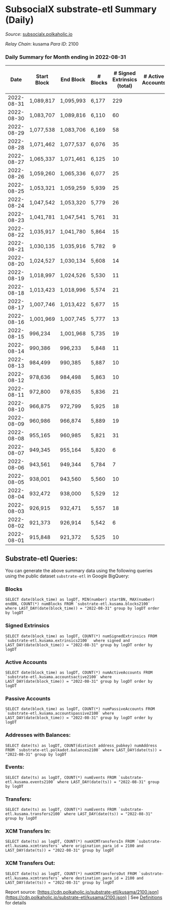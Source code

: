 # SubsocialX substrate-etl Summary (Daily)

_Source_: [subsocialx.polkaholic.io](https://subsocialx.polkaholic.io)

*Relay Chain*: kusama
*Para ID*: 2100



### Daily Summary for Month ending in 2022-08-31


| Date | Start Block | End Block | # Blocks | # Signed Extrinsics (total) | # Active Accounts | # Passive | # New | # Addresses with Balances | # Events | # Transfers | # XCM Transfers In | # XCM Transfers Out | Issues | 
| ---- | ----------- | --------- | -------- | --------------------------- | ----------------- | --------- | ----- | ------------------------- | -------- | ----------- | ------------------ | ------------------- | ------ |
| 2022-08-31 | 1,089,817 | 1,095,993 | 6,177 | 229 |  |  |  | 33,757 | 267,124 | 1  |   |   |  |
| 2022-08-30 | 1,083,707 | 1,089,816 | 6,110 | 60 |  |  |  |  | 12,343 |   |   |   |  |
| 2022-08-29 | 1,077,538 | 1,083,706 | 6,169 | 58 |  |  |  |  | 12,462 |   |   |   |  |
| 2022-08-28 | 1,071,462 | 1,077,537 | 6,076 | 35 |  |  |  |  | 12,227 |   |   |   |  |
| 2022-08-27 | 1,065,337 | 1,071,461 | 6,125 | 10 |  |  |  |  | 12,274 |   |   |   |  |
| 2022-08-26 | 1,059,260 | 1,065,336 | 6,077 | 25 |  |  |  |  | 12,211 |   |   |   |  |
| 2022-08-25 | 1,053,321 | 1,059,259 | 5,939 | 25 |  |  |  |  | 11,931 |   |   |   |  |
| 2022-08-24 | 1,047,542 | 1,053,320 | 5,779 | 26 |  |  |  |  | 11,620 |   |   |   |  |
| 2022-08-23 | 1,041,781 | 1,047,541 | 5,761 | 31 |  |  |  |  | 11,599 |   |   |   |  |
| 2022-08-22 | 1,035,917 | 1,041,780 | 5,864 | 15 |  |  |  |  | 11,775 |   |   |   |  |
| 2022-08-21 | 1,030,135 | 1,035,916 | 5,782 | 9 |  |  |  |  | 11,585 |   |   |   |  |
| 2022-08-20 | 1,024,527 | 1,030,134 | 5,608 | 14 |  |  |  |  | 11,247 |   |   |   |  |
| 2022-08-19 | 1,018,997 | 1,024,526 | 5,530 | 11 |  |  |  |  | 11,094 |   |   |   |  |
| 2022-08-18 | 1,013,423 | 1,018,996 | 5,574 | 21 |  |  |  |  | 11,198 |   |   |   |  |
| 2022-08-17 | 1,007,746 | 1,013,422 | 5,677 | 15 |  |  |  |  | 11,390 |   |   |   |  |
| 2022-08-16 | 1,001,969 | 1,007,745 | 5,777 | 13 |  |  |  |  | 11,602 | 3  |   |   |  |
| 2022-08-15 | 996,234 | 1,001,968 | 5,735 | 19 |  |  |  |  | 11,511 |   |   |   |  |
| 2022-08-14 | 990,386 | 996,233 | 5,848 | 11 |  |  |  |  | 11,723 |   |   |   |  |
| 2022-08-13 | 984,499 | 990,385 | 5,887 | 10 |  |  |  |  | 11,798 |   |   |   |  |
| 2022-08-12 | 978,636 | 984,498 | 5,863 | 10 |  |  |  |  | 11,754 | 1  |   |   |  |
| 2022-08-11 | 972,800 | 978,635 | 5,836 | 21 |  |  |  |  | 11,726 | 1  |   |   |  |
| 2022-08-10 | 966,875 | 972,799 | 5,925 | 18 |  |  |  |  | 11,889 |   |   |   |  |
| 2022-08-09 | 960,986 | 966,874 | 5,889 | 19 |  |  |  |  | 11,828 |   |   |   |  |
| 2022-08-08 | 955,165 | 960,985 | 5,821 | 31 |  |  |  |  | 11,726 | 1  |   |   |  |
| 2022-08-07 | 949,345 | 955,164 | 5,820 | 6 |  |  |  |  | 11,659 |   |   |   |  |
| 2022-08-06 | 943,561 | 949,344 | 5,784 | 7 |  |  |  |  | 11,585 |   |   |   |  |
| 2022-08-05 | 938,001 | 943,560 | 5,560 | 10 |  |  |  |  | 11,143 |   |   |   |  |
| 2022-08-04 | 932,472 | 938,000 | 5,529 | 12 |  |  |  |  | 11,085 |   |   |   |  |
| 2022-08-03 | 926,915 | 932,471 | 5,557 | 18 |  |  |  |  | 11,170 |   |   |   |  |
| 2022-08-02 | 921,373 | 926,914 | 5,542 | 6 |  |  |  |  | 11,102 |   |   |   |  |
| 2022-08-01 | 915,848 | 921,372 | 5,525 | 10 |  |  |  |  | 11,079 |   |   |   |  |

## Substrate-etl Queries:
You can generate the above summary data using the following queries using the public dataset `substrate-etl` in Google BigQuery:


### Blocks
```
SELECT date(block_time) as logDT, MIN(number) startBN, MAX(number) endBN, COUNT(*) numBlocks FROM `substrate-etl.kusama.blocks2100`  where LAST_DAY(date(block_time)) = "2022-08-31" group by logDT order by logDT
```


### Signed Extrinsics
```
SELECT date(block_time) as logDT, COUNT(*) numSignedExtrinsics FROM `substrate-etl.kusama.extrinsics2100`  where signed and LAST_DAY(date(block_time)) = "2022-08-31" group by logDT order by logDT
```


### Active Accounts
```
SELECT date(block_time) as logDT, COUNT(*) numActiveAccounts FROM `substrate-etl.kusama.accountsactive2100` where LAST_DAY(date(block_time)) = "2022-08-31" group by logDT order by logDT
```


### Passive Accounts
```
SELECT date(block_time) as logDT, COUNT(*) numPassiveAccounts FROM `substrate-etl.kusama.accountspassive2100` where LAST_DAY(date(block_time)) = "2022-08-31" group by logDT order by logDT
```


### Addresses with Balances:
```
SELECT date(ts) as logDT, COUNT(distinct address_pubkey) numAddress FROM `substrate-etl.polkadot.balances2100` where LAST_DAY(date(ts)) = "2022-08-31" group by logDT
```


### Events:
```
SELECT date(ts) as logDT, COUNT(*) numEvents FROM `substrate-etl.kusama.events2100` where LAST_DAY(date(ts)) = "2022-08-31" group by logDT
```


### Transfers:
```
SELECT date(ts) as logDT, COUNT(*) numEvents FROM `substrate-etl.kusama.transfers2100` where LAST_DAY(date(ts)) = "2022-08-31" group by logDT
```


### XCM Transfers In:
```
SELECT date(ts) as logDT, COUNT(*) numXCMTransfersIn FROM `substrate-etl.kusama.xcmtransfers` where origination_para_id = 2100 and LAST_DAY(date(ts)) = "2022-08-31" group by logDT
```


### XCM Transfers Out:
```
SELECT date(ts) as logDT, COUNT(*) numXCMTransfersOut FROM `substrate-etl.kusama.xcmtransfers` where destination_para_id = 2100 and LAST_DAY(date(ts)) = "2022-08-31" group by logDT
```



Report source: [https://cdn.polkaholic.io/substrate-etl/kusama/2100.json](https://cdn.polkaholic.io/substrate-etl/kusama/2100.json) | See [Definitions](/DEFINITIONS.md) for details
